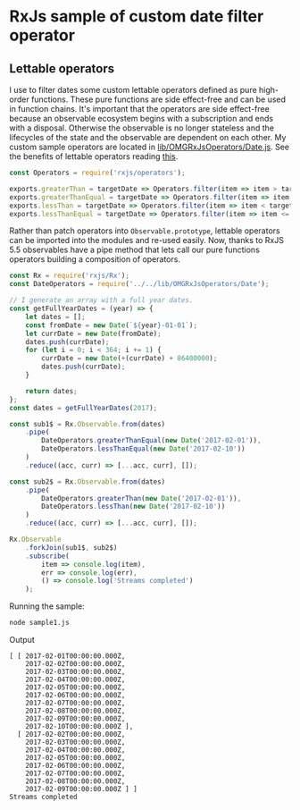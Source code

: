 
# RxJs sample of custom date filter operator

## Lettable operators

I use to filter dates some custom lettable operators defined as pure high-order functions. These pure functions are side effect-free and can be used in function chains. It's important that the operators are side effect-free because an observable ecosystem begins with a subscription and ends with a disposal. Otherwise the observable is no longer stateless and the lifecycles of the state and the observable are dependent on each other. My custom sample operators are located in [lib/OMGRxJsOperators/Date.js](https://github.com/elmao79/rxjs-samples/blob/master/src/lib/OMGRxJsOperators/Date.js). See the benefits of lettable operators reading [this](https://github.com/ReactiveX/rxjs/blob/master/doc/pipeable-operators.md).

```js
const Operators = require('rxjs/operators');

exports.greaterThan = targetDate => Operators.filter(item => item > targetDate);
exports.greaterThanEqual = targetDate => Operators.filter(item => item >= targetDate);
exports.lessThan = targetDate => Operators.filter(item => item < targetDate);
exports.lessThanEqual = targetDate => Operators.filter(item => item <= targetDate);
```
Rather than patch operators into `Observable.prototype`, lettable operators can be imported into the modules and re-used easily. Now, thanks to RxJS 5.5 observables have a pipe method that lets call our pure functions operators building a composition of operators.

```js
const Rx = require('rxjs/Rx');
const DateOperators = require('../../lib/OMGRxJsOperators/Date');

// I generate an array with a full year dates.
const getFullYearDates = (year) => {
    let dates = [];
    const fromDate = new Date(`${year}-01-01`);
    let currDate = new Date(fromDate);
    dates.push(currDate);
    for (let i = 0; i < 364; i += 1) {
        currDate = new Date(+(currDate) + 86400000);
        dates.push(currDate);
    }

    return dates;
};
const dates = getFullYearDates(2017);

const sub1$ = Rx.Observable.from(dates)
    .pipe(
        DateOperators.greaterThanEqual(new Date('2017-02-01')),
        DateOperators.lessThanEqual(new Date('2017-02-10'))
    )
    .reduce((acc, curr) => [...acc, curr], []);

const sub2$ = Rx.Observable.from(dates)
    .pipe(
        DateOperators.greaterThan(new Date('2017-02-01')),
        DateOperators.lessThan(new Date('2017-02-10'))
    )
    .reduce((acc, curr) => [...acc, curr], []);

Rx.Observable
    .forkJoin(sub1$, sub2$)
    .subscribe(
        item => console.log(item),
        err => console.log(err),
        () => console.log('Streams completed')
    );
```

Running the sample:
```sh
node sample1.js
```
Output
```none
[ [ 2017-02-01T00:00:00.000Z,
    2017-02-02T00:00:00.000Z,
    2017-02-03T00:00:00.000Z,
    2017-02-04T00:00:00.000Z,
    2017-02-05T00:00:00.000Z,
    2017-02-06T00:00:00.000Z,
    2017-02-07T00:00:00.000Z,
    2017-02-08T00:00:00.000Z,
    2017-02-09T00:00:00.000Z,
    2017-02-10T00:00:00.000Z ],
  [ 2017-02-02T00:00:00.000Z,
    2017-02-03T00:00:00.000Z,
    2017-02-04T00:00:00.000Z,
    2017-02-05T00:00:00.000Z,
    2017-02-06T00:00:00.000Z,
    2017-02-07T00:00:00.000Z,
    2017-02-08T00:00:00.000Z,
    2017-02-09T00:00:00.000Z ] ]
Streams completed
```
